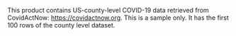 This product contains US-county-level COVID-19 data retrieved from CovidActNow: https://covidactnow.org. This is a sample only. It has the first 100 rows of the county level dataset. 
